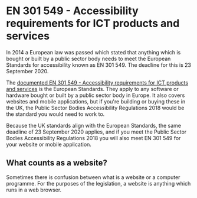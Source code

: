 # EN 301 549 - Accessibility requirements for ICT products and services

In 2014 a European law was passed which stated that anything which is bought or built by a public sector body needs to meet the European Standards for accessibility known as EN&nbsp;301&nbsp;549. The deadline for this is 23 September 2020.

The [documented EN&nbsp;301&nbsp;549 - Accessibility requirements for ICT products and services](https://www.etsi.org/deliver/etsi_en/301500_301599/301549/03.01.01_60/en_301549v030101p.pdf) is the European Standards. They apply to any software or hardware bought or built by a public sector body in Europe. It also covers websites and mobile applications, but if you're building or buying these in the UK, the Public Sector Bodies Accessibility Regulations 2018 would be the standard you would need to work to.

<div class="govuk-inset-text">
  Because the UK standards align with the European Standards, the same deadline of 23 September 2020 applies, and if you meet the Public Sector Bodies Accessibility Regulations 2018 you will also meet EN&nbsp;301&nbsp;549 for your website or mobile application. 
</div>

## What counts as a website?

Sometimes there is confusion between what is a website or a computer programme. 
For the purposes of the legislation, a website is anything which runs in 
a web browser.

